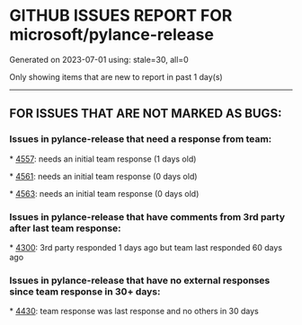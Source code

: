 
# GITHUB ISSUES REPORT FOR microsoft/pylance-release


Generated on 2023-07-01 using: stale=30, all=0


Only showing items that are new to report in past 1 day(s)


---

## FOR ISSUES THAT ARE NOT MARKED AS BUGS:


### Issues in pylance-release that need a response from team:


\* [4557](https://github.com/microsoft/pylance-release/issues/4557 "Possible to limit CPU/mem consumption of pylance node.exe?"): needs an initial team response (1 days old)

\* [4561](https://github.com/microsoft/pylance-release/issues/4561 "Pylance can not realize auto-complete function"): needs an initial team response (0 days old)

\* [4563](https://github.com/microsoft/pylance-release/issues/4563 "Pylance is removing imports used by type annotations"): needs an initial team response (0 days old)

### Issues in pylance-release that have comments from 3rd party after last team response:


\* [4300](https://github.com/microsoft/pylance-release/issues/4300 "Python Intellisense Issues?"): 3rd party responded 1 days ago but team last responded 60 days ago

### Issues in pylance-release that have no external responses since team response in 30+ days:


\* [4430](https://github.com/microsoft/pylance-release/issues/4430 "Extremely slow syntax highlighting in file of 5,000+ lines"): team response was last response and no others in 30 days
